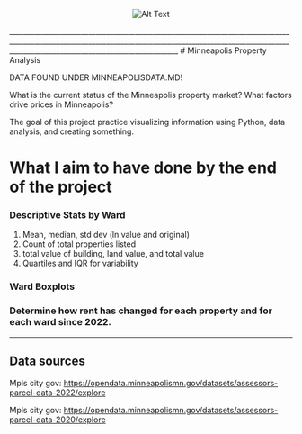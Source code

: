 <p align="center">
  <img src="https://raw.githubusercontent.com/skyydog1/mplsRentAnalysis/refs/heads/main/Images/combined_property_value_graph.jpg" alt="Alt Text">
</p>
___________________________________________________________________________________________________________________________________________________________________________________________________________
# Minneapolis Property Analysis

DATA FOUND UNDER MINNEAPOLISDATA.MD!

What is the current status of the Minneapolis property market? What factors drive prices in Minneapolis? 


The goal of this project practice visualizing information using Python, data analysis, and creating something.

# What I aim to have done by the end of the project 

### Descriptive Stats by Ward 
1. Mean, median, std dev (ln value and original)
2. Count of total properties listed
3. total value of building, land value, and total value
4. Quartiles and IQR for variability

### Ward Boxplots 

### Determine how rent has changed for each property and for each ward since 2022.


___________________________________________________________________________________________________________________________________________________________________________________________________________
## Data sources 
Mpls city gov: https://opendata.minneapolismn.gov/datasets/assessors-parcel-data-2022/explore 

Mpls city gov: https://opendata.minneapolismn.gov/datasets/assessors-parcel-data-2020/explore 

